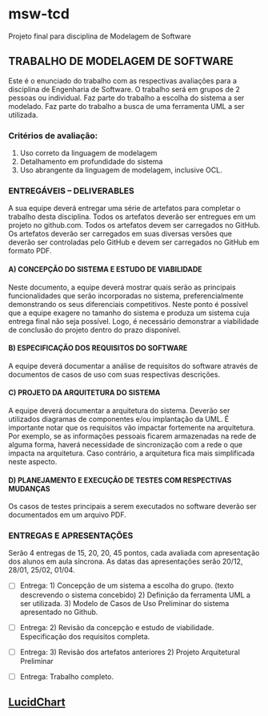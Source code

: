# msw-tcd
Projeto final para disciplina de Modelagem de Software

## TRABALHO DE MODELAGEM DE SOFTWARE

Este é o enunciado do trabalho com as respectivas avaliações para a disciplina de Engenharia de Software. O trabalho será em grupos de 2 pessoas ou individual. Faz parte do trabalho a escolha do sistema a ser modelado. Faz parte do trabalho a busca de uma ferramenta UML a ser utilizada.

### Critérios de avaliação: 
1. Uso correto da linguagem de modelagem
2. Detalhamento em profundidade do sistema 
3. Uso abrangente da linguagem de modelagem, inclusive OCL.

### ENTREGÁVEIS – DELIVERABLES

A sua equipe deverá entregar uma série de artefatos para completar o trabalho desta disciplina. Todos os artefatos deverão ser entregues em um projeto no github.com. Todos os artefatos devem ser carregados no GitHub. Os artefatos deverão ser carregados em suas diversas versões que deverão ser controladas pelo GitHub e devem ser carregados no GitHub em formato PDF.

#### A) CONCEPÇÃO DO SISTEMA E ESTUDO DE VIABILIDADE
Neste documento, a equipe deverá mostrar quais serão as principais funcionalidades que serão incorporadas no sistema, preferencialmente demonstrando os seus diferenciais competitivos. Neste ponto é possível que a equipe exagere no tamanho do sistema e produza um sistema cuja entrega final não seja possível. Logo, é necessário demonstrar a viabilidade de conclusão do projeto dentro do prazo disponível. 

#### B) ESPECIFICAÇÃO DOS REQUISITOS DO SOFTWARE
A equipe deverá documentar a análise de requisitos do software através de documentos de casos de uso com suas respectivas descrições.

#### C) PROJETO DA ARQUITETURA DO SISTEMA
A equipe deverá documentar a arquitetura do sistema. Deverão ser utilizados diagramas de componentes e/ou implantação da UML.  É importante notar que os requisitos vão impactar fortemente na arquitetura. Por exemplo, se as informações pessoais ficarem armazenadas na rede de alguma forma, haverá necessidade de sincronização com a rede o que impacta na arquitetura. Caso contrário, a arquitetura fica mais simplificada neste aspecto.

#### D) PLANEJAMENTO E EXECUÇÃO DE TESTES COM RESPECTIVAS MUDANÇAS
Os casos de testes principais a serem executados no software deverão ser documentados em um arquivo PDF.

### ENTREGAS E APRESENTAÇÕES
Serão 4 entregas de 15, 20, 20, 45 pontos, cada avaliada com apresentação dos alunos em aula síncrona. As datas das apresentações serão 20/12, 28/01, 25/02, 01/04.

- [ ] Entrega: 1) Concepção de um sistema a escolha do grupo. (texto descrevendo o sistema concebido) 2) Definição da ferramenta UML a ser utilizada.  3) Modelo de Casos de Uso Preliminar do sistema apresentado no Github.
- [ ] Entrega: 2) Revisão da concepção e estudo de viabilidade.  Especificação dos requisitos completa.
- [ ] Entrega: 3) Revisão dos artefatos anteriores 2) Projeto Arquitetural Preliminar
- [ ] Entrega: Trabalho completo.


## [LucidChart](https://lucid.app/lucidchart/7703c09f-f9d9-42e3-b982-4a62aae113f6/edit?invitationId=inv_991c7e31-8145-490e-b64a-1124189aebff&page=.Q4MUjXso07N#)
